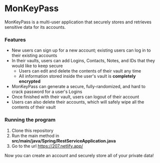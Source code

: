 # MonKeyPass

MonKeyPass is a multi-user application that securely stores and retrieves sensitive data for its accounts.

### Features
- New users can sign up for a new account; existing users can log in to their existing accounts
- In their vaults, users can add Logins, Contacts, Notes, and IDs that they would like to keep secure
  - Users can edit and delete the contents of their vault any time
  - All information stored inside the user's vault is **completely encrypted**
- MonKeyPass can generate a secure, fully-randomized, and hard to crack password for a user's Logins
- Once finished with their vault, users can logout of their account
- Users can also delete their accounts, which will safely wipe all the contents of their vault

### Running the program
1. Clone this repository
2. Run the main method in **src/main/java/Spring/RestServiceApplication.java**
3. Go to the url https://207.netlify.app/

Now you can create an account and securely store all of your private data!
